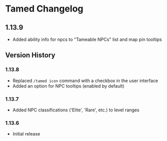 # Tamed Changelog

## 1.13.9

- Added ability info for npcs to "Tameable NPCs" list and map pin tooltips

## Version History

### 1.13.8

- Replaced `/tamed icon` command with a checkbox in the user interface
- Added an option for NPC tooltips (enabled by default)

### 1.13.7

- Added NPC classifications ('Elite', 'Rare', etc.) to level ranges

### 1.13.6

- Initial release
